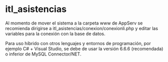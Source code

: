 # itl_asistencias

Al momento de mover el sistema a la carpeta www de AppServ se recomienda dirigirse a itl_asistencias/conexion/conexionli.php y editar las variables para la conexión con la base de datos.

Para uso híbrido con otros lenguajes y entornos de programación, por ejemplo C# + Visual Studio, se debe de usar la versión 6.6.6 (recomendada) o inferior de MySQL Connector/NET.
